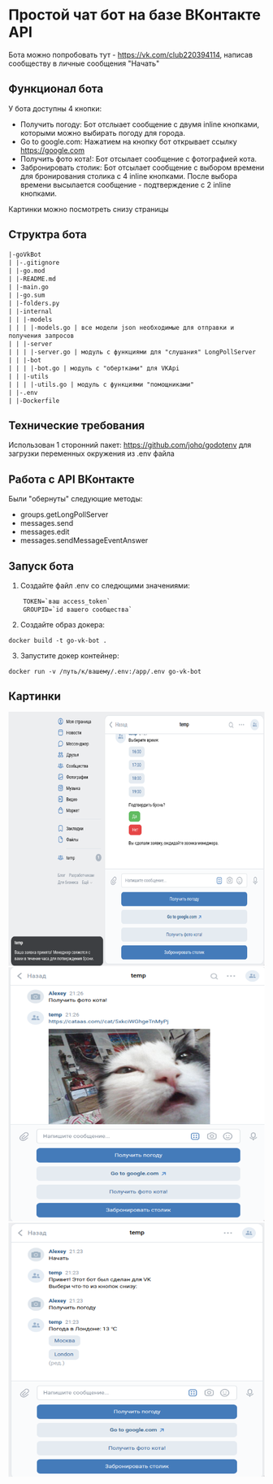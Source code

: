 # Простой чат бот на базе ВКонтакте API

Бота можно попробовать тут - <https://vk.com/club220394114>, написав сообществу в личные сообщения "Начать"

## Функционал бота

У бота доступны 4 кнопки:
- Получить погоду: Бот отслыает сообщение с двумя inline кнопками, которыми можно выбирать погоду для города.
- Go to google.com: Нажатием на кнопку бот открывает cсылку <https://google.com>
- Получить фото кота!: Бот отсылает сообщение с фотографией кота.
- Забронировать столик: Бот отсылает сообщение с выбором времени для бронирования столика с 4 inline кнопками. После выбора времени высылается сообщение - подтверждение с 2 inline кнопками.

Картинки можно посмотреть снизу страницы

## Структра бота

```
|-goVkBot
| |-.gitignore
| |-go.mod
| |-README.md
| |-main.go
| |-go.sum
| |-folders.py
| |-internal
| | |-models
| | | |-models.go | все модели json необходимые для отправки и получения запросов
| | |-server
| | | |-server.go | модуль с функциями для "слушания" LongPollServer
| | |-bot
| | | |-bot.go | модуль с "обертками" для VKApi
| | |-utils
| | | |-utils.go | модуль с функциями "помощниками"
| |-.env
| |-Dockerfile
```

## Технические требования

Использован 1 сторонний пакет: <https://github.com/joho/godotenv> для загрузки переменных окружения из .env файла

## Работа с API ВКонтакте

Были "обернуты" следующие методы:

- groups.getLongPollServer
- messages.send
- messages.edit
- messages.sendMessageEventAnswer

## Запуск бота

1. Создайте файл .env cо следющими значениями:

```env
    TOKEN=`ваш access_token`
    GROUPID=`id вашего сообщества`
```

2. Создайте образ докера:

```shell
docker build -t go-vk-bot .
```

3. Запустите докер контейнер:

```
docker run -v /путь/к/вашему/.env:/app/.env go-vk-bot
```

## Картинки
<img src="https://github.com/AlexS778/goVKBot/blob/master/pics/bookatable.png" alt="book a table screenshot" style="height: 500px; width:667px;"/>
<img src="https://github.com/AlexS778/goVKBot/blob/master/pics/cat.png" alt="cat screenshot" style="height: 500px; width:667px;"/>
<img src="https://github.com/AlexS778/goVKBot/blob/master/pics/weather.png" alt="weather screenshot" style="height: 500px; width:667px;"/>
